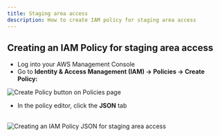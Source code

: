 ```yaml
---
title: Staging area access
description: How to create IAM policy for staging area access
---
```


## Creating an IAM Policy for staging area access

- Log into your AWS Management Console
- Go to **Identity & Access Management (IAM) -> Policies -> Create Policy:** 

![Create Policy button on Policies page](/img/administration-guide/staging-area-create_policy_button.png)


- In the policy editor, click the **JSON** tab  
  <br/>

![Creating an IAM Policy JSON for staging area access](/img/administration-guide/staging-area-create_policy_end.png)